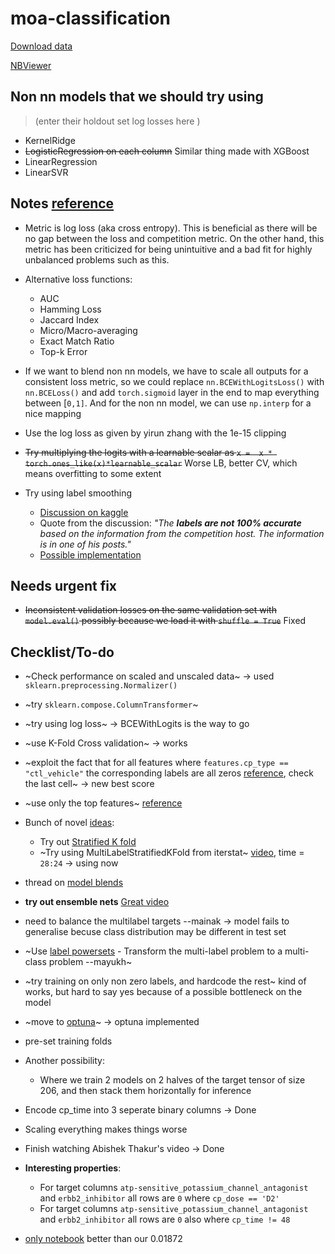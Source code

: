 # moa-classification
[Download data](https://www.kaggle.com/c/lish-moa/data)

[NBViewer](https://nbviewer.jupyter.org/github/Mainakdeb/moa-classification/blob/master/moa-classification.ipynb)

## Non nn models that we should try using 
> (enter their holdout set log losses here )
* KernelRidge
* ~~LogisticRegression on each column~~ Similar thing made with XGBoost
* LinearRegression
* LinearSVR

## Notes [reference](https://www.kaggle.com/c/lish-moa/discussion/184005)
* Metric is log loss (aka cross entropy). This is beneficial as there will be no gap between the loss and competition metric. On the other hand, this metric has been criticized for being unintuitive and a bad fit for highly unbalanced problems such as this.
* Alternative loss functions:
  * AUC
  * Hamming Loss
  * Jaccard Index
  * Micro/Macro-averaging
  * Exact Match Ratio
  * Top-k Error
  
 * If we want to blend non nn models, we have to scale all outputs for a consistent loss metric, so we could replace `nn.BCEWithLogitsLoss()` with `nn.BCELoss()` and add `torch.sigmoid` layer in the end to map everything between [`0,1]`. And for the non nn model, we can use `np.interp` for a nice mapping
 * Use the log loss as given by yirun zhang with the 1e-15 clipping
 * ~~Try multiplying the logits with a learnable scalar as `x =  x * torch.ones_like(x)*learnable_scalar`~~ Worse LB, better CV, which means overfitting to some extent 
 * Try using label smoothing
     * [Discussion on kaggle](https://www.kaggle.com/c/lish-moa/discussion/185593)
     * Quote from the discussion: *"The **labels are not 100% accurate** based on the information from the competition host. The information is in one of his posts."*
     * [Possible implementation](https://www.kaggle.com/c/siim-isic-melanoma-classification/discussion/166833)

## Needs urgent fix
* ~~Inconsistent validation losses on the same validation set with `model.eval()` possibly because we load it with `shuffle = True`~~ Fixed 

## Checklist/To-do
* ~Check performance on scaled and unscaled data~ -> used `sklearn.preprocessing.Normalizer()`
* ~try `sklearn.compose.ColumnTransformer`~
* ~try using log loss~ -> BCEWithLogits is the way to go 
* ~use K-Fold Cross validation~  -> works 
* ~exploit the fact that for all features where `features.cp_type ==  "ctl_vehicle"` the corresponding labels are all zeros [reference](https://www.kaggle.com/nicohrubec/pytorch-multilabel-neural-network), check the last cell~ -> new best score
* ~use only the top features~ [reference](https://www.kaggle.com/simakov/keras-multilabel-neural-network-v1-2)
* Bunch of novel [ideas](https://www.kaggle.com/c/lish-moa/discussion/183377): 
  * Try out [Stratified K fold](https://scikit-learn.org/stable/modules/generated/sklearn.model_selection.StratifiedKFold.html)
  * ~Try using MultiLabelStratifiedKFold from iterstat~ [video](https://youtu.be/VRVit0-0AXE?t=1704), time = `28:24` -> using now  
  
* thread on [model blends](https://www.kaggle.com/c/lish-moa/discussion/185650)
* **try out ensemble nets** [Great video](https://www.youtube.com/watch?v=TuIgtitqJho&t=1779s)
* need to balance the multilabel targets --mainak -> model fails to generalise becuse class distribution may be different in test set
* ~Use [label powersets](http://scikit.ml/api/skmultilearn.problem_transform.lp.html) - Transform the multi-label problem to a multi-class problem --mayukh~
* ~try training on only non zero labels, and hardcode the rest~ kind of works, but hard to say yes because of a possible bottleneck on the model
* ~move to [optuna](https://optuna.org/)~ -> optuna implemented
* pre-set training folds
* Another possibility:
    * Where we train 2 models on 2 halves of the target tensor of size 206, and then stack them horizontally for inference 
* Encode cp_time into 3 seperate binary columns -> Done
* Scaling everything makes things worse
* Finish watching Abishek Thakur's video -> Done

* **Interesting properties**:
    * For target columns `atp-sensitive_potassium_channel_antagonist` and `erbb2_inhibitor` all rows are `0` where `cp_dose == 'D2'`
    * For target columns `atp-sensitive_potassium_channel_antagonist` and `erbb2_inhibitor` all rows are `0` also where `cp_time != 48`
* [only notebook](https://www.kaggle.com/utkukubilay/pytorch-moa-0-01867) better than our 0.01872
